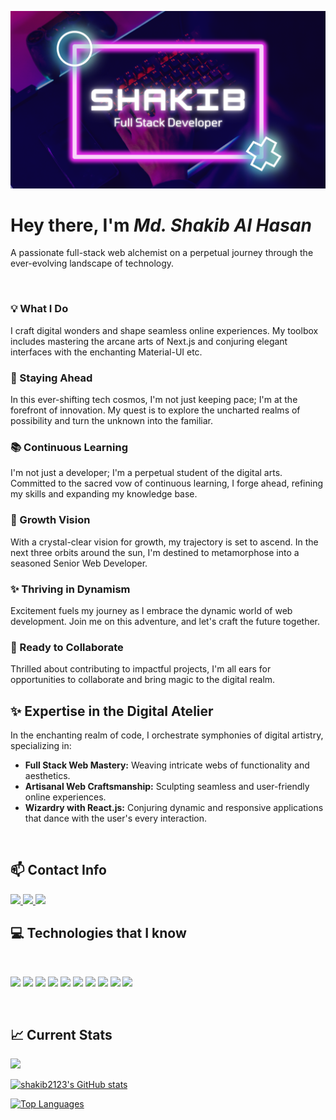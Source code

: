 ![shakib's cover](https://raw.githubusercontent.com/shakib2123/shakib2123/main/github-banner.png)

# Hey there, I'm **_Md. Shakib Al Hasan_**
A passionate full-stack web alchemist on a perpetual journey through the ever-evolving landscape of technology.

<br/>

### 💡 What I Do

I craft digital wonders and shape seamless online experiences. My toolbox includes mastering the arcane arts of Next.js and conjuring elegant interfaces with the enchanting Material-UI etc.

### 🌌 Staying Ahead

In this ever-shifting tech cosmos, I'm not just keeping pace; I'm at the forefront of innovation. My quest is to explore the uncharted realms of possibility and turn the unknown into the familiar.

### 📚 Continuous Learning

I'm not just a developer; I'm a perpetual student of the digital arts. Committed to the sacred vow of continuous learning, I forge ahead, refining my skills and expanding my knowledge base.

### 🌱 Growth Vision

With a crystal-clear vision for growth, my trajectory is set to ascend. In the next three orbits around the sun, I'm destined to metamorphose into a seasoned Senior Web Developer.

### ✨ Thriving in Dynamism

Excitement fuels my journey as I embrace the dynamic world of web development. Join me on this adventure, and let's craft the future together.

### 🚀 Ready to Collaborate

Thrilled about contributing to impactful projects, I'm all ears for opportunities to collaborate and bring magic to the digital realm.



## ✨ Expertise in the Digital Atelier

In the enchanting realm of code, I orchestrate symphonies of digital artistry, specializing in:

- **Full Stack Web Mastery:** Weaving intricate webs of functionality and aesthetics.
- **Artisanal Web Craftsmanship:** Sculpting seamless and user-friendly online experiences.
- **Wizardry with React.js:** Conjuring dynamic and responsive applications that dance with the user's every interaction.


<br />

## :mailbox: Contact Info


<a href="mailto:mshakibalhasan21@gmail.com">
    <img src="https://img.shields.io/badge/Email_me-323330?style=for-the-badge&logo=Gmail&logoColor=white" />
</a>
 <a href="https://www.linkedin.com/in/md-shakib-al-hasan21/">
       <img src="https://img.shields.io/badge/Linkedin-323330?style=for-the-badge&logo=linkedin&logoColor=white" />
    </a>
<!--  <a href="https://www.facebook.com/yeasin2002.dev/">
       <img src="https://img.shields.io/badge/Facebook-323330?style=for-the-badge&logo=facebook&logoColor=white" />
    </a> -->
     <a href="https://github.com/shakib2123">
       <img src="https://img.shields.io/badge/GitHub-323330?style=for-the-badge&logo=github&logoColor=white" />
    </a>
<!-- <a href="#">
       <img src="https://img.shields.io/badge/Twitter-323330?style=for-the-badge&logo=twitter&logoColor=white" />
    </a> -->

<br  />



## :computer: Technologies that I know

<br>
<p>
<img src="https://github.com/mir-hussain/mir-hussain/blob/main/images/icons/HTML.png"/>
<img src="https://github.com/mir-hussain/mir-hussain/blob/main/images/icons/css.png"/>
<img src="https://github.com/mir-hussain/mir-hussain/blob/main/images/icons/JavaScript.png"/>

<img src="https://github.com/mir-hussain/mir-hussain/blob/main/images/icons/react.png"/>
<img src="https://github.com/mir-hussain/mir-hussain/blob/main/images/icons/tailwind.png"/>
<img src="https://github.com/mir-hussain/mir-hussain/blob/main/images/icons/Bootsrap.png"/>
<img src="https://github.com/mir-hussain/mir-hussain/blob/main/images/icons/firebase.png"/>


<img src="https://github.com/mir-hussain/mir-hussain/blob/main/images/icons/node.png"/>
<img src="https://github.com/mir-hussain/mir-hussain/blob/main/images/icons/express.png"/>
<img src="https://github.com/mir-hussain/mir-hussain/blob/main/images/icons/mongo.png"/>
</p><br/>



## :chart_with_upwards_trend: Current Stats


<a href="http://www.github.com/shakib2123"><img src="https://github-readme-streak-stats.herokuapp.com/?user=shakib2123&stroke=ffffff&background=1c1917&ring=0891b2&fire=0891b2&currStreakNum=ffffff&currStreakLabel=0891b2&sideNums=ffffff&sideLabels=ffffff&dates=ffffff&hide_border=true" /></a>

<a href="http://www.github.com/shakib2123"><img src="https://github-readme-stats.vercel.app/api?username=shakib2123&show_icons=true&hide=&count_private=true&title_color=0891b2&text_color=ffffff&icon_color=0891b2&bg_color=1c1917&hide_border=true&show_icons=true" alt="shakib2123's GitHub stats" /></a>

<a href="https://github.com/shakib2123" align="left"><img src="https://github-readme-stats.vercel.app/api/top-langs/?username=shakib2123&langs_count=10&title_color=0891b2&text_color=ffffff&icon_color=0891b2&bg_color=1c1917&hide_border=true&locale=en&custom_title=Top%20%Languages" alt="Top Languages" /></a>
